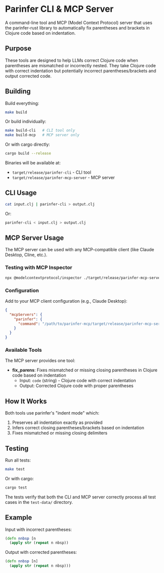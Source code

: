 # Parinfer CLI & MCP Server

A command-line tool and MCP (Model Context Protocol) server that uses the parinfer-rust library to automatically fix parentheses and brackets in Clojure code based on indentation.

## Purpose

These tools are designed to help LLMs correct Clojure code when parentheses are mismatched or incorrectly nested. They take Clojure code with correct indentation but potentially incorrect parentheses/brackets and output corrected code.

## Building

Build everything:
```bash
make build
```

Or build individually:
```bash
make build-cli   # CLI tool only
make build-mcp   # MCP server only
```

Or with cargo directly:
```bash
cargo build --release
```

Binaries will be available at:
- `target/release/parinfer-cli` - CLI tool
- `target/release/parinfer-mcp-server` - MCP server

## CLI Usage

```bash
cat input.clj | parinfer-cli > output.clj
```

Or:

```bash
parinfer-cli < input.clj > output.clj
```

## MCP Server Usage

The MCP server can be used with any MCP-compatible client (like Claude Desktop, Cline, etc.).

### Testing with MCP Inspector

```bash
npx @modelcontextprotocol/inspector ./target/release/parinfer-mcp-server
```

### Configuration

Add to your MCP client configuration (e.g., Claude Desktop):

```json
{
  "mcpServers": {
    "parinfer": {
      "command": "/path/to/parinfer-mcp/target/release/parinfer-mcp-server"
    }
  }
}
```

### Available Tools

The MCP server provides one tool:

- **fix_parens**: Fixes mismatched or missing closing parentheses in Clojure code based on indentation
  - Input: `code` (string) - Clojure code with correct indentation
  - Output: Corrected Clojure code with proper parentheses

## How It Works

Both tools use parinfer's "indent mode" which:
1. Preserves all indentation exactly as provided
2. Infers correct closing parentheses/brackets based on indentation
3. Fixes mismatched or missing closing delimiters

## Testing

Run all tests:

```bash
make test
```

Or with cargo:

```bash
cargo test
```

The tests verify that both the CLI and MCP server correctly process all test cases in the `test-data/` directory.

## Example

Input with incorrect parentheses:
```clojure
(defn nnbsp [n
  (apply str (repeat n nbsp))
```

Output with corrected parentheses:
```clojure
(defn nnbsp [n]
  (apply str (repeat n nbsp)))
```
